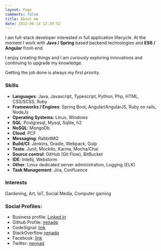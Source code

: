 ```yaml
---
layout: Page
comments: false
title: About me
date: 2015-06-14 12:39:52
---
```

I am full-stack developer interested in full application lifecycle. At the moment I work with **Java / Spring** based backend technologies and **ES6 / Angular** front-end.

I enjoy creating things and I am curiously exploring innovations and continuing to upgrade my knowledge.

Getting the job done is always my first priority.


### Skills

- **Languages**: Java, Javascript, Typescript, Python, Php, HTML, CSS/SCSS, Ruby
- **Frameworks / Engines**: Spring Boot, Angular/AngularJS, Ruby on rails, NodeJs
- **Operating Systems**: Linux, Windows
- **SQL**: Postgresql, Mysql, Sqlite, h2
- **NoSQL**: MongoDb
- **Cloud**: PCF
- **Messaging**: RabbitMQ
- **Build/CI**: Jenkins, Gradle, Webpack, Gulp
- **Tests**: Junit, Mockito, Karma, Mocha/Chai
- **Source control**: GitHub (Git Flow), BitBucket
- **IDE**: Intellij, Webstorm
- **Other**: Linux dedicated server administration, Logging (ELK)
- **Task Management**: Jira, Confluence

### Interests
Gardening, Art, IoT, Social Media, Computer gaming

### Social Profiles:

- Business profile: [Linked In](https://www.linkedin.com/in/nenadpantic/)
- Github Profile: [nenadp](https://github.com/NenadP)
- CodeSignal: [link](https://app.codesignal.com/profile/nenad_p3)
- StackOverflow [nenadp](https://stackoverflow.com/users/1248012/nenadp)
- Facebook: [link](https://www.facebook.com/panticzir)
- Twitter: [nennad](https://twitter.com/Nennad)

